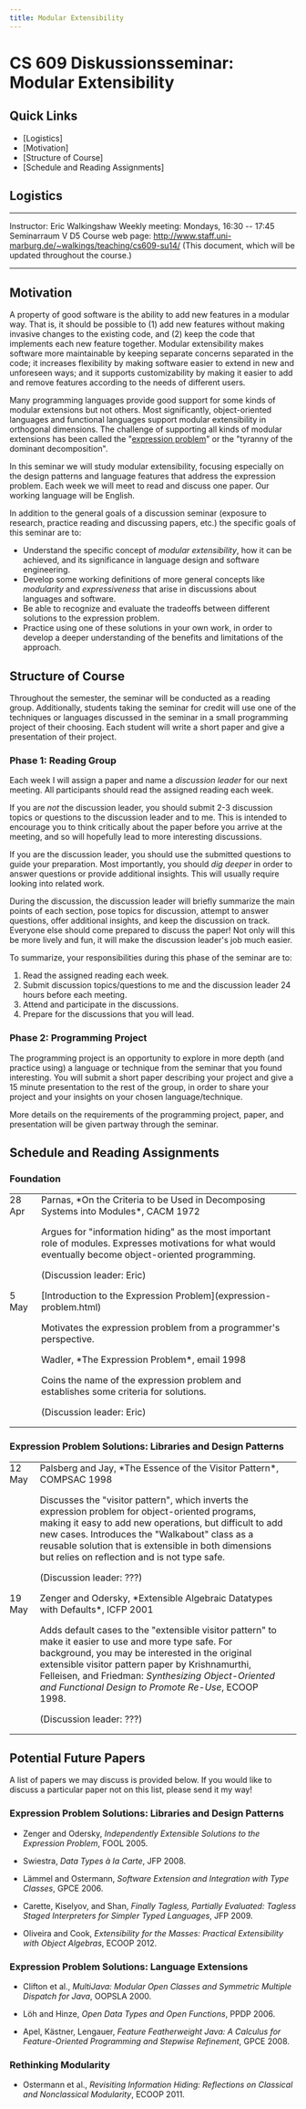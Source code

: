 ```yaml
---
title: Modular Extensibility
---
```

<style>
td {
  padding: 0;
  padding-right: 2ex;
  vertical-align: top;
}
</style>

# CS 609 Diskussionsseminar: Modular Extensibility

<div class="no-print">

## Quick Links

 *  [Logistics]
 *  [Motivation]
 *  [Structure of Course]
 *  [Schedule and Reading Assignments]

</div>

## Logistics

----------------  -------------------------------------------------------------
Instructor:       <span class="my-name">Eric Walkingshaw</span>
                  <span class="marburg-email"></span>
Weekly meeting:   Mondays, 16:30 -- 17:45
                  Seminarraum V D5
Course web page:  <http://www.staff.uni-marburg.de/~walkings/teaching/cs609-su14/>
                  (This document, which will be updated throughout the course.)
----------------  -------------------------------------------------------------


## Motivation

A property of good software is the ability to add new features in a modular
way. That is, it should be possible to (1) add new features without making
invasive changes to the existing code, and (2) keep the code that implements
each new feature together. Modular extensibility makes software more
maintainable by keeping separate concerns separated in the code; it increases
flexibility by making software easier to extend in new and unforeseen ways; and
it supports customizability by making it easier to add and remove features
according to the needs of different users.

Many programming languages provide good support for some kinds of modular
extensions but not others. Most significantly, object-oriented languages and
functional languages support modular extensibility in orthogonal dimensions.
The challenge of supporting all kinds of modular extensions has been called the
"[expression problem](expression-problem.html)" or the "tyranny of the dominant
decomposition". 

In this seminar we will study modular extensibility, focusing especially on the
design patterns and language features that address the expression problem. Each
week we will meet to read and discuss one paper. Our working language will be
English.

In addition to the general goals of a discussion seminar (exposure to research,
practice reading and discussing papers, etc.) the specific goals of this
seminar are to:

 * Understand the specific concept of *modular extensibility*, how it can be
   achieved, and its significance in language design and software engineering.
 * Develop some working definitions of more general concepts like *modularity*
   and *expressiveness* that arise in discussions about languages and software.
 * Be able to recognize and evaluate the tradeoffs between different solutions
   to the expression problem.
 * Practice using one of these solutions in your own work, in order to develop
   a deeper understanding of the benefits and limitations of the approach.
   

## Structure of Course

Throughout the semester, the seminar will be conducted as a reading group.
Additionally, students taking the seminar for credit will use one of the
techniques or languages discussed in the seminar in a small programming project
of their choosing. Each student will write a short paper and give a
presentation of their project.


### Phase 1: Reading Group

Each week I will assign a paper and name a *discussion leader* for our next
meeting. All participants should read the assigned reading each week.

If you are *not* the discussion leader, you should submit 2-3 discussion topics
or questions to the discussion leader and to me. This is intended to encourage
you to think critically about the paper before you arrive at the meeting, and
so will hopefully lead to more interesting discussions.

If you are the discussion leader, you should use the submitted questions to
guide your preparation. Most importantly, you should *dig deeper* in order to
answer questions or provide additional insights. This will usually require
looking into related work.

During the discussion, the discussion leader will briefly summarize the main
points of each section, pose topics for discussion, attempt to answer
questions, offer additional insights, and keep the discussion on track.
Everyone else should come prepared to discuss the paper! Not only will this be
more lively and fun, it will make the discussion leader's job much easier.

To summarize, your responsibilities during this phase of the seminar are to:

 1. Read the assigned reading each week.
 2. Submit discussion topics/questions to me and the discussion leader 24 hours
    before each meeting.
 3. Attend and participate in the discussions.
 4. Prepare for the discussions that you will lead.


### Phase 2: Programming Project

The programming project is an opportunity to explore in more depth (and
practice using) a language or technique from the seminar that you found
interesting. You will submit a short paper describing your project and give a
15 minute presentation to the rest of the group, in order to share your project
and your insights on your chosen language/technique.

More details on the requirements of the programming project, paper, and
presentation will be given partway through the seminar.


## Schedule and Reading Assignments

### Foundation

<table class="schedule">
<tr class="schedule-row">
  <td class="schedule-date">28 Apr</td>
  <td class="schedule-info">
  <span class="schedule-topic">
  Parnas, *On the Criteria to be Used in Decomposing Systems into Modules*,
  CACM 1972
  </span>
  
  Argues for "information hiding" as the most important role of modules.
  Expresses motivations for what would eventually become object-oriented
  programming.
  
  (Discussion leader: Eric)
  </td>
</tr>
<tr class="schedule-row">
  <td class="schedule-date">5 May</td>
  <td class="schedule-info">
  <span class="schedule-topic">
  [Introduction to the Expression Problem](expression-problem.html)
  </span>
  
  Motivates the expression problem from a programmer's perspective.
</tr>
<tr>
  <td> </td>
  <td class="schedule-info">
  <span class="schedule-topic">
  Wadler, *The Expression Problem*, email 1998
  </span>
  
  Coins the name of the expression problem and establishes some criteria
  for solutions.
  
  (Discussion leader: Eric)
  </td>
</tr>
</table>

### Expression Problem Solutions: Libraries and Design Patterns

<table class="schedule">
<tr class="schedule-row">
  <td class="schedule-date">12 May</td>
  <td class="schedule-info">
  <span class="schedule-topic">
  Palsberg and Jay, *The Essence of the Visitor Pattern*, COMPSAC 1998
  </span>

  Discusses the "visitor pattern", which inverts the expression problem for
  object-oriented programs, making it easy to add new operations, but
  difficult to add new cases. Introduces the "Walkabout" class as a reusable
  solution that is extensible in both dimensions but relies on reflection and
  is not type safe.
  
  (Discussion leader: ???)
  </td>
</tr>
<tr class="schedule-row">
  <td class="schedule-date">19 May</td>
  <td class="schedule-info">
  <span class="schedule-topic">
  Zenger and Odersky, *Extensible Algebraic Datatypes with Defaults*, ICFP
  2001
  </span>

  Adds default cases to the "extensible visitor pattern" to make it easier to
  use and more type safe. For background, you may be interested in the
  original extensible visitor pattern paper by Krishnamurthi, Felleisen, and
  Friedman: *Synthesizing Object-Oriented and Functional Design to Promote
  Re-Use*, ECOOP 1998.

  (Discussion leader: ???)
  </td>
</tr>
</table>


## Potential Future Papers

A list of papers we may discuss is provided below. If you would like to discuss
a particular paper not on this list, please send it my way!

### Expression Problem Solutions: Libraries and Design Patterns

 * Zenger and Odersky, *Independently Extensible Solutions to the Expression
   Problem*, FOOL 2005.

 * Swiestra, *Data Types à la Carte*, JFP 2008.
 
 * Lämmel and Ostermann, *Software Extension and Integration with Type
   Classes*, GPCE 2006.
 
 * Carette, Kiselyov, and Shan, *Finally Tagless, Partially Evaluated: Tagless
   Staged Interpreters for Simpler Typed Languages*, JFP 2009.

 * Oliveira and Cook, *Extensibility for the Masses: Practical Extensibility
   with Object Algebras*, ECOOP 2012.


### Expression Problem Solutions: Language Extensions
 
 * Clifton et al., *MultiJava: Modular Open Classes and Symmetric Multiple
   Dispatch for Java*, OOPSLA 2000.
 
 * Löh and Hinze, *Open Data Types and Open Functions*, PPDP 2006.

 * Apel, Kästner, Lengauer, *Feature Featherweight Java: A Calculus for
   Feature-Oriented Programming and Stepwise Refinement*, GPCE 2008.


### Rethinking Modularity

 * Ostermann et al., *Revisiting Information Hiding: Reflections on Classical
   and Nonclassical Modularity*, ECOOP 2011.
